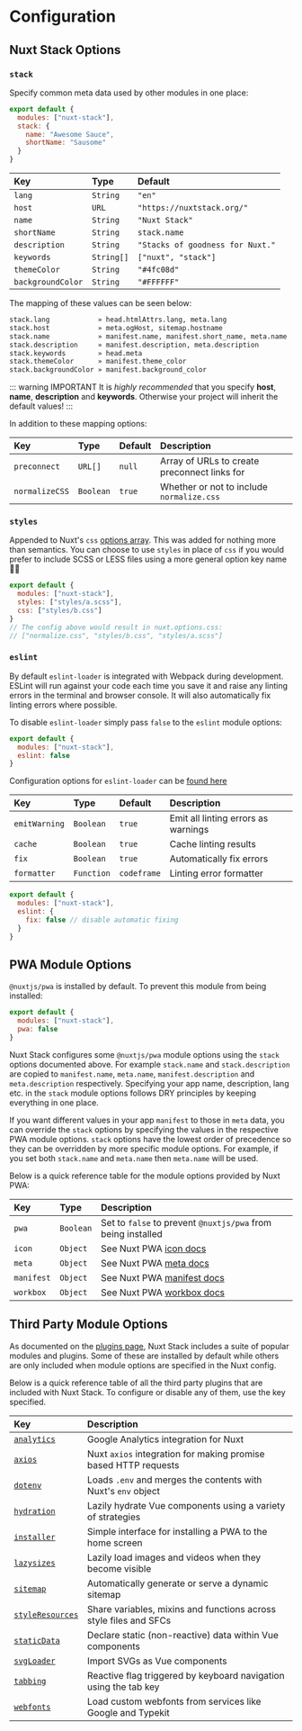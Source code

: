 # Configuration

## Nuxt Stack Options

### `stack`

Specify common meta data used by other modules in one place:

```js {3-6}
export default {
  modules: ["nuxt-stack"],
  stack: {
    name: "Awesome Sauce",
    shortName: "Sausome"
  }
}
```

| Key               | Type       | Default                          |
| :---------------- | :--------- | :------------------------------- |
| `lang`            | `String`   | `"en"`                           |
| `host`            | `URL`      | `"https://nuxtstack.org/"`       |
| `name`            | `String`   | `"Nuxt Stack"`                   |
| `shortName`       | `String`   | `stack.name`                     |
| `description`     | `String`   | `"Stacks of goodness for Nuxt."` |
| `keywords`        | `String[]` | `["nuxt", "stack"]`              |
| `themeColor`      | `String`   | `"#4fc08d"`                      |
| `backgroundColor` | `String`   | `"#FFFFFF"`                      |

The mapping of these values can be seen below:

```bash
stack.lang            » head.htmlAttrs.lang, meta.lang
stack.host            » meta.ogHost, sitemap.hostname
stack.name            » manifest.name, manifest.short_name, meta.name
stack.description     » manifest.description, meta.description
stack.keywords        » head.meta
stack.themeColor      » manifest.theme_color
stack.backgroundColor » manifest.background_color
```

::: warning IMPORTANT
It is _highly recommended_ that you specify **host**, **name**, **description** and **keywords**. Otherwise your project will inherit the default values!
:::

In addition to these mapping options:

| Key            | Type      | Default | Description                                  |
| :------------- | :-------- | :------ | :------------------------------------------- |
| `preconnect`   | `URL[]`   | `null`  | Array of URLs to create preconnect links for |
| `normalizeCSS` | `Boolean` | `true`  | Whether or not to include `normalize.css`    |

### `styles`

Appended to Nuxt's `css` [options array][nuxt-css]. This was added for nothing more than semantics. You can choose to use `styles` in place of `css` if you would prefer to include SCSS or LESS files using a more general option key name :woman_shrugging:

```js {3-4}
export default {
  modules: ["nuxt-stack"],
  styles: ["styles/a.scss"],
  css: ["styles/b.css"]
}
// The config above would result in nuxt.options.css:
// ["normalize.css", "styles/b.css", "styles/a.scss"]
```

### `eslint`

By default `eslint-loader` is integrated with Webpack during development. ESLint will run against your code each time you save it and raise any linting errors in the terminal and browser console. It will also automatically fix linting errors where possible.

To disable `eslint-loader` simply pass `false` to the `eslint` module options:

```js {3}
export default {
  modules: ["nuxt-stack"],
  eslint: false
}
```

Configuration options for `eslint-loader` can be [found here][eslint-loader-options]

| Key           | Type       | Default     | Description                         |
| :------------ | :--------- | :---------- | :---------------------------------- |
| `emitWarning` | `Boolean`  | `true`      | Emit all linting errors as warnings |
| `cache`       | `Boolean`  | `true`      | Cache linting results               |
| `fix`         | `Boolean`  | `true`      | Automatically fix errors            |
| `formatter`   | `Function` | `codeframe` | Linting error formatter             |

```js {3-5}
export default {
  modules: ["nuxt-stack"],
  eslint: {
    fix: false // disable automatic fixing
  }
}
```

## PWA Module Options

`@nuxtjs/pwa` is installed by default. To prevent this module from being installed:

```js {3}
export default {
  modules: ["nuxt-stack"],
  pwa: false
}
```

Nuxt Stack configures some `@nuxtjs/pwa` module options using the `stack` options documented above. For example `stack.name` and `stack.description` are copied to `manifest.name`, `meta.name`, `manifest.description` and `meta.description` respectively. Specifying your app name, description, lang etc. in the `stack` module options follows DRY principles by keeping everything in one place.

If you want different values in your app `manifest` to those in `meta` data, you can override the `stack` options by specifying the values in the respective PWA module options. `stack` options have the lowest order of precedence so they can be overridden by more specific module options. For example, if you set both `stack.name` and `meta.name` then `meta.name` will be used.

Below is a quick reference table for the module options provided by Nuxt PWA:

| Key        | Type      | Description                                                                |
| :--------- | :-------- | :------------------------------------------------------------------------- |
| `pwa`      | `Boolean` | Set to `false` to prevent `@nuxtjs/pwa` from being installed               |
| `icon`     | `Object`  | See Nuxt PWA [icon docs](https://pwa.nuxtjs.org/modules/icon.html)         |
| `meta`     | `Object`  | See Nuxt PWA [meta docs](https://pwa.nuxtjs.org/modules/meta.html)         |
| `manifest` | `Object`  | See Nuxt PWA [manifest docs](https://pwa.nuxtjs.org/modules/manifest.html) |
| `workbox`  | `Object`  | See Nuxt PWA [workbox docs](https://pwa.nuxtjs.org/modules/workbox.html)   |

## Third Party Module Options

As documented on the [plugins page](./plugins.html), Nuxt Stack includes a suite of popular modules and plugins. Some of these are installed by default while others are only included when module options are specified in the Nuxt config.

Below is a quick reference table of all the third party plugins that are included with Nuxt Stack. To configure or disable any of them, use the key specified.

| Key                                      | Description                                                       |
| :--------------------------------------- | :---------------------------------------------------------------- |
| [`analytics`][vue-analytics]             | Google Analytics integration for Nuxt                             |
| [`axios`][nuxt-axios]                    | Nuxt `axios` integration for making promise based HTTP requests   |
| [`dotenv`][nuxt-dotenv]                  | Loads `.env` and merges the contents with Nuxt's `env` object     |
| [`hydration`][vue-lazy-hydration]        | Lazily hydrate Vue components using a variety of strategies       |
| [`installer`][vue-pwa-installer]         | Simple interface for installing a PWA to the home screen          |
| [`lazysizes`][lazysizes]                 | Lazily load images and videos when they become visible            |
| [`sitemap`][nuxt-sitemap]                | Automatically generate or serve a dynamic sitemap                 |
| [`styleResources`][nuxt-style-resources] | Share variables, mixins and functions across style files and SFCs |
| [`staticData`][vue-static-data]          | Declare static (non-reactive) data within Vue components          |
| [`svgLoader`][nuxt-svg-loader]           | Import SVGs as Vue components                                     |
| [`tabbing`][vue-tabbing]                 | Reactive flag triggered by keyboard navigation using the tab key  |
| [`webfonts`][webfontloader]              | Load custom webfonts from services like Google and Typekit        |

[eslint-loader-options]: https://github.com/webpack-contrib/eslint-loader#options
[nuxt-css]: https://nuxtjs.org/api/configuration-css
[nuxt-axios]: https://axios.nuxtjs.org
[nuxt-dotenv]: https://www.npmjs.com/package/@nuxtjs/dotenv
[nuxt-pwa]: https://pwa.nuxtjs.org
[nuxt-sitemap]: https://www.npmjs.com/package/@nuxtjs/sitemap
[nuxt-style-resources]: https://www.npmjs.com/package/@nuxtjs/style-resources
[nuxt-svg-loader]: https://www.npmjs.com/package/nuxt-svg-loader
[webfontloader]: https://www.npmjs.com/package/webfontloader
[vue-analytics]: https://www.npmjs.com/package/vue-analytics
[lazysizes]: https://www.npmjs.com/package/lazysizes
[vue-pwa-installer]: https://www.npmjs.com/package/vue-pwa-installer
[vue-lazy-hydration]: https://www.npmjs.com/package/vue-lazy-hydration
[vue-tabbing]: https://www.npmjs.com/package/vue-tabbing
[vue-static-data]: https://www.npmjs.com/package/vue-static-data
